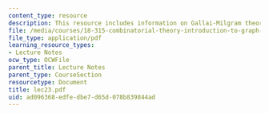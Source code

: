 ```yaml
---
content_type: resource
description: This resource includes information on Gallai-Milgram theorem.
file: /media/courses/18-315-combinatorial-theory-introduction-to-graph-theory-extremal-and-enumerative-combinatorics-spring-2005/ad096368edfedbe7d65d078b839844ad_lec23.pdf
file_type: application/pdf
learning_resource_types:
- Lecture Notes
ocw_type: OCWFile
parent_title: Lecture Notes
parent_type: CourseSection
resourcetype: Document
title: lec23.pdf
uid: ad096368-edfe-dbe7-d65d-078b839844ad
---
```

